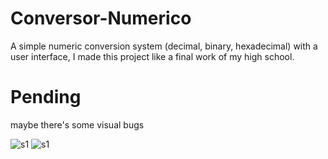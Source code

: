 # Conversor-Numerico
A simple numeric conversion system (decimal, binary, hexadecimal) with a user interface, I made this project like a final work of my high school.

# Pending
maybe there's some visual bugs

<img src="https://imgdb.net/storage/uploads/dfea2518260dd432fd1292ccbc63870f3e9c701a0ad10587ed53add72c2bfbec.png" alt="s1"/>
<img src="https://imgdb.net/storage/uploads/649e17654b936868a16e9cb7e3ab85a4e7a834f48c6a644d91a2935de0488121.png" alt="s1"/>
